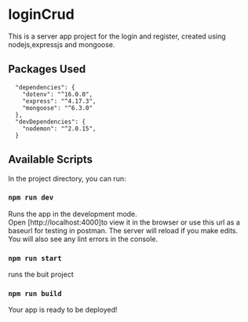 # loginCrud

This is a server app project for the login and register, created using nodejs,expressjs and mongoose.

## Packages Used

```
  "dependencies": {
    "dotenv": "^16.0.0",
    "express": "^4.17.3",
    "mongoose": "^6.3.0"
  },
  "devDependencies": {
    "nodemon": "^2.0.15",
  }
```

## Available Scripts

In the project directory, you can run:

### `npm run dev`

Runs the app in the development mode.\
Open [http://localhost:4000]to view it in the browser or use this url as a baseurl for testing in postman.
The server will reload if you make edits.\
You will also see any lint errors in the console.


### `npm run start`

runs the buit project

### `npm run build`

Your app is ready to be deployed!
